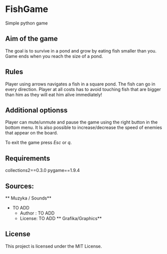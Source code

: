 # FishGame
Simple python game 

## Aim of the game
The goal is to survive in a pond and grow by eating fish smaller than you. Game ends when you reach the size of a pond.
 
## Rules
Player using arrows navigates a fish in a square pond. The fish can go in every direction. Player at all costs has to avoid touching fish that are bigger than him as they will eat him alive immediately! 

## Additional optionss
Player can mute/unmute and pause the game using the right button in the bottom menu. It Is also possible to increase/decrease the speed of enemies that appear on the board.

To exit the game press  _Esc_ or _q_.

## Requirements

collections2==0.3.0
pygame==1.9.4


## Sources: 

** Muzyka / Sounds**

* TO ADD
  * Author : TO ADD
  * License: TO ADD 
** Grafika/Graphics**

## License

This project is licensed under the MIT License.


